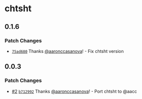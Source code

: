 # chtsht

## 0.1.6

### Patch Changes

- [`75ad680`](https://github.com/aaronccasanova/aacc/commit/75ad680250b9cb6013789d38db828ffe902fa5d5)
  Thanks [@aaronccasanova](https://github.com/aaronccasanova)! - Fix chtsht
  version

## 0.0.3

### Patch Changes

- [#2](https://github.com/aaronccasanova/aacc/pull/2)
  [`b712992`](https://github.com/aaronccasanova/aacc/commit/b71299290fd9bd1226e47bf2510f7f7b2fc27b6a)
  Thanks [@aaronccasanova](https://github.com/aaronccasanova)! - Port chtsht to
  @aacc
